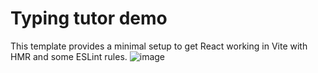 # Typing tutor demo

This template provides a minimal setup to get React working in Vite with HMR and some ESLint rules.
![image](https://github.com/user-attachments/assets/d74f0ca5-8162-431f-857f-44621f10cd53)

